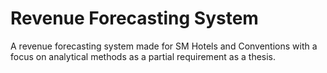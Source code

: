 # Revenue Forecasting System
A revenue forecasting system made for SM Hotels and Conventions with a focus on analytical methods as a partial requirement as a thesis.